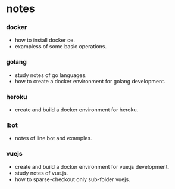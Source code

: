 # notes

### docker

- how to install docker ce.
- exampless of some basic operations.

### golang

- study notes of go languages.
- how to create a docker environment for golang development.

### heroku

- create and build a docker environment for heroku.

### lbot

- notes of line bot and examples.

### vuejs

- create and build a docker environment for vue.js development.
- study notes of vue.js.
- how to sparse-checkout only sub-folder vuejs.

